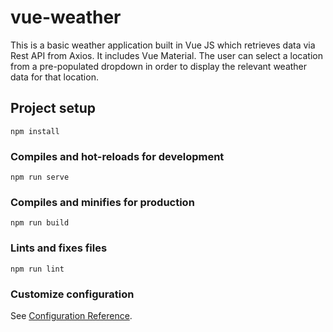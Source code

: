 # vue-weather

This is a basic weather application built in Vue JS which retrieves data via Rest API from Axios.  It includes Vue Material.  The user can select a location from a pre-populated dropdown in order to display the relevant weather data for that location.

## Project setup
```
npm install
```

### Compiles and hot-reloads for development
```
npm run serve
```

### Compiles and minifies for production
```
npm run build
```

### Lints and fixes files
```
npm run lint
```

### Customize configuration
See [Configuration Reference](https://cli.vuejs.org/config/).
